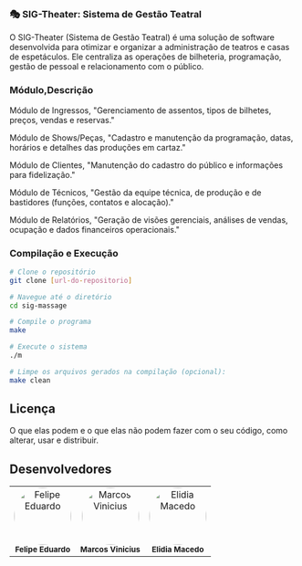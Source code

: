 ### 🎭 SIG-Theater: Sistema de Gestão Teatral

O SIG-Theater (Sistema de Gestão Teatral) é uma solução de software desenvolvida para otimizar e organizar a administração de teatros e casas de espetáculos. Ele centraliza as operações de bilheteria, programação, gestão de pessoal e relacionamento com o público.

### Módulo,Descrição

Módulo de Ingressos, "Gerenciamento de assentos, tipos de bilhetes, preços, vendas e reservas."

Módulo de Shows/Peças, "Cadastro e manutenção da programação, datas, horários e detalhes das produções em cartaz."

Módulo de Clientes, "Manutenção do cadastro do público e informações para fidelização."

Módulo de Técnicos, "Gestão da equipe técnica, de produção e de bastidores (funções, contatos e alocação)."

Módulo de Relatórios, "Geração de visões gerenciais, análises de vendas, ocupação e dados financeiros operacionais."

### Compilação e Execução

```bash
# Clone o repositório
git clone [url-do-repositorio]

# Navegue até o diretório
cd sig-massage

# Compile o programa
make

# Execute o sistema
./m

# Limpe os arquivos gerados na compilação (opcional):
make clean
```

## Licença
O que elas podem e o que elas não podem fazer com o seu código, como alterar, usar e distribuir.

## Desenvolvedores

<table>
  <tr>
    <td align="center">
      <a href="https://github.com/Felipe-edu34" target="_blank">
        <img src="https://github.com/Felipe-edu34.png" width="100px;" alt="Felipe Eduardo" style="border-radius:50%;"/>
      </a><br />
      <sub><b>Felipe Eduardo</b></sub>
    </td>
    <td align="center">
      <a href="https://github.com/Marcos0183" target="_blank">
        <img src="https://github.com/Marcos0183.png" width="100px;" alt="Marcos Vinicius" style="border-radius:50%;"/>
      </a><br />
      <sub><b>Marcos Vinicius</b></sub>
    </td>
    <td align="center">
      <a href="https://github.com/elidiamacedo-uf" target="_blank">
        <img src="https://github.com/elidiamacedo-uf.png" width="100px;" alt="Elidia Macedo" style="border-radius:50%;"/>
      </a><br />
      <sub><b>Elidia Macedo</b></sub>
    </td>
  </tr>
</table>










